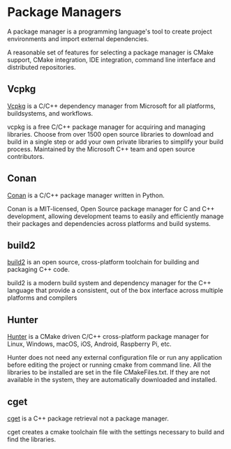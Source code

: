 # Package Managers

A package manager is a programming language's tool to create project environments and import external dependencies.

A reasonable set of features for selecting a package manager is CMake support, CMake integration, IDE integration, command line interface and distributed repositories.

## Vcpkg

[Vcpkg](https://github.com/microsoft/vcpkg) is a C/C++ dependency manager from Microsoft for all platforms, buildsystems, and workflows.

vcpkg is a free C/C++ package manager for acquiring and managing libraries. Choose from over 1500 open source libraries to download and build in a single step or add your own private libraries to simplify your build process. Maintained by the Microsoft C++ team and open source contributors.

## Conan

[Conan](https://github.com/conan-io/conan)  is a C/C++ package manager written in Python.

Conan is a MIT-licensed, Open Source package manager for C and C++ development, allowing development teams to easily and efficiently manage their packages and dependencies across platforms and build systems.

## build2

[build2](https://github.com/build2/build2) is an open source, cross-platform toolchain for building and packaging C++ code.

build2 is a modern build system and dependency manager for the C++ language that provide a consistent, out of the box interface across multiple platforms and compilers

## Hunter

[Hunter](https://github.com/cpp-pm/hunter) is a CMake driven C/C++ cross-platform package manager for Linux, Windows, macOS, iOS, Android, Raspberry Pi, etc.

Hunter does not need any external configuration file or run any application before editing the project or running cmake from command line. All the libraries to be installed are set in the file CMakeFiles.txt. If they are not available in the system, they are automatically downloaded and installed.

## cget

[cget](https://github.com/pfultz2/cget) is a C++ package retrieval not a package manager.

cget creates a cmake toolchain file with the settings necessary to build and find the libraries.
